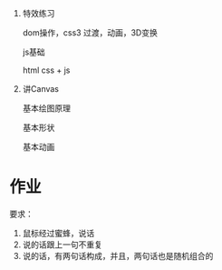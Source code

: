 1. 特效练习

    dom操作，css3 过渡，动画，3D变换

    js基础

    html css + js

2. 讲Canvas

    基本绘图原理

    基本形状

    基本动画

# 作业

要求：
1. 鼠标经过蜜蜂，说话
2. 说的话跟上一句不重复
3. 说的话，有两句话构成，并且，两句话也是随机组合的